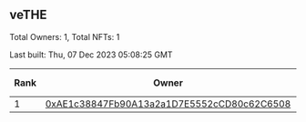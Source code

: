 ## veTHE

Total Owners: 1, Total NFTs: 1

Last built: Thu, 07 Dec 2023 05:08:25 GMT

| Rank | Owner | Voting Power | Influence | NFTs Id |
| --- | --- | --- | --- | --- |
  | 1 | [0xAE1c38847Fb90A13a2a1D7E5552cCD80c62C6508](https://debank.com/profile/0xAE1c38847Fb90A13a2a1D7E5552cCD80c62C6508?chain=bsc) | 2,887,039.164 | 3.22912% | 1 |